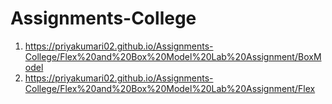 # Assignments-College
1. https://priyakumari02.github.io/Assignments-College/Flex%20and%20Box%20Model%20Lab%20Assignment/BoxModel
2. https://priyakumari02.github.io/Assignments-College/Flex%20and%20Box%20Model%20Lab%20Assignment/Flex
